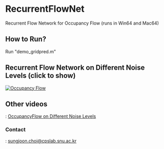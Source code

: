 # RecurrentFlowNet
Recurrent Flow Network for Occupancy Flow (runs in Win64 and Mac64)

## How to Run?
Run "demo_gridpred.m" 

## Recurrent Flow Network on Different Noise Levels (click to show)
[![Occupancy Flow](http://img.youtube.com/vi/twR3wYjwLrM/0.jpg)](https://www.youtube.com/watch?v=twR3wYjwLrM "Everything Is AWESOME")

## Other videos
: [OccupancyFlow on Different Noise Levels](https://www.youtube.com/playlist?list=PLtWMojn4UVnyP3HTiRFBxGbZ6lShB16E7)

### Contact
: sungjoon.choi@cpslab.snu.ac.kr 
